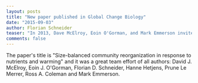 ```yaml
---
layout: posts
title: "New paper published in Global Change Biology"
date: "2015-09-03"
author: Florian Schneider
teaser: "In 2013, Dave McElroy, Eoin O'Gorman, and Mark Emmerson invited my to contribute to a mesocosm study performed in Queen's University Marine Laboratory in Portaferry, Northern Ireland. By ensuring a size-balanced experimental design we were able to measure the community response to two anthropogenic pressures at the same time: warming and nutrient enrichment. We found that the short-term effects of anthropogenic pressures were stronger than the expected long-term shifts in consumer body mass. I am very happy about this paper finally being published ([doi: 10.1111/gcb.13019](http://onlinelibrary.wiley.com/doi/10.1111/gcb.13019/abstract))."
comments: false
---
```


The paper's title is "Size-balanced community reorganization in response to nutrients and warming" and it was a great team effort of all authors: David J. McElroy, Eoin J. O'Gorman, Florian D. Schneider, Hanne Hetjens, Prune Le Merrer, Ross A. Coleman and Mark Emmerson.
